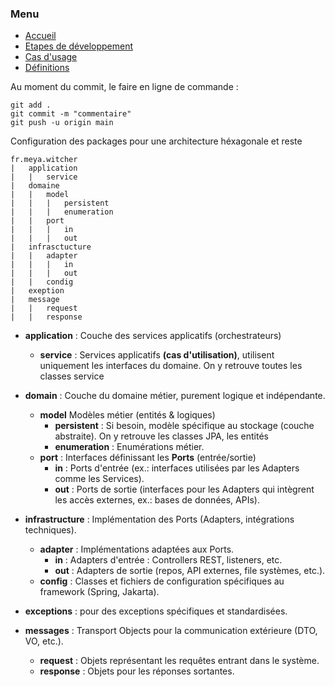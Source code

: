 ### Menu
* [Accueil](README.md)
* [Etapes de développement](_etape_dev.md)
* [Cas d'usage](_uc.md)
* [Définitions](_definition.md)


Au moment du commit, le faire en ligne de commande :
````gitexclude
git add .
git commit -m "commentaire"
git push -u origin main
````
Configuration des packages pour une architecture héxagonale et reste
```
fr.meya.witcher
|	application
|	|	service
|	domaine
|	|	model
|	|	|	persistent
|	|	|	enumeration
|	|	port
|	|	|	in
|	|	|	out
|	infrasctucture
|	|	adapter
|	|	|	in
|	|	|	out
|	|	condig
|	exeption
|	message
|	|	request
|	|	response
```
- **application** : Couche des services applicatifs (orchestrateurs)
  - **service** : Services applicatifs **(cas d'utilisation)**, utilisent uniquement les interfaces du domaine. On y retrouve toutes les classes service

- **domain** : Couche du domaine métier, purement logique et indépendante.
  - **model** Modèles métier (entités & logiques)
    - **persistent** : Si besoin, modèle spécifique au stockage (couche abstraite). On y retrouve les classes JPA, les entités
    - **enumeration** : Enumérations métier.
  - **port** : Interfaces définissant les **Ports** (entrée/sortie)
    - **in** : Ports d'entrée (ex.: interfaces utilisées par les Adapters comme les Services).
    - **out** : Ports de sortie (interfaces pour les Adapters qui intègrent les accès externes, ex.: bases de données, APIs).

- **infrastructure** : Implémentation des Ports (Adapters, intégrations techniques).
  - **adapter** : Implémentations adaptées aux Ports.
    - **in** : Adapters d'entrée : Controllers REST, listeners, etc.
    - **out** : Adapters de sortie (repos, API externes, file systèmes, etc.).
  - **config** : Classes et fichiers de configuration spécifiques au framework (Spring, Jakarta).

- **exceptions** : pour des exceptions spécifiques et standardisées.

- **messages** : Transport Objects pour la communication extérieure (DTO, VO, etc.).
  - **request** : Objets représentant les requêtes entrant dans le système.
  - **response** : Objets pour les réponses sortantes.

